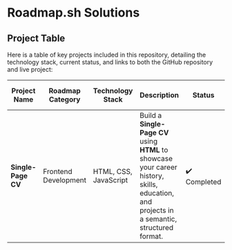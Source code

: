 # Roadmap.sh Solutions

## Project Table

Here is a table of key projects included in this repository, detailing the technology stack, current status, and links to both the GitHub repository and live project:

| **Project Name**   | **Roadmap Category** | **Technology Stack**  | **Description**                                                                                                                              | **Status**   | **GitHub Link**                                                                                                   | **Project Link**                                           | **Live Project Link**                       |
| ------------------ | -------------------- | --------------------- | -------------------------------------------------------------------------------------------------------------------------------------------- | ------------ | ----------------------------------------------------------------------------------------------------------------- | ---------------------------------------------------------- | ------------------------------------------- |
| **Single-Page CV** | Frontend Development | HTML, CSS, JavaScript | Build a **Single-Page CV** using **HTML** to showcase your career history, skills, education, and projects in a semantic, structured format. | ✔️ Completed | [GitHub Link](https://github.com/gautamkaran/roadmap.sh-solutions/tree/main/Frontend%20Projects/Single-Page%20CV) | [Project Link](https://roadmap.sh/projects/single-page-cv) | [LIVE](https://single-page-cv1.vercel.app/) |
